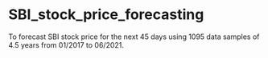 # SBI_stock_price_forecasting
To forecast SBI stock price for the next 45 days using 1095 data samples of 4.5 years from 01/2017 to 06/2021.
